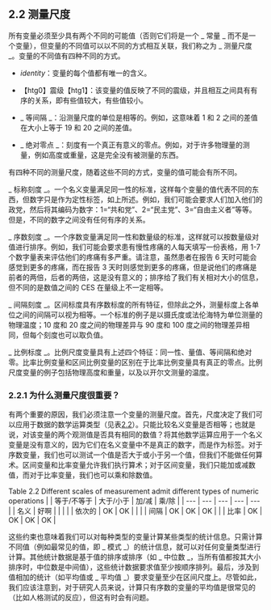 ## 2.2 测量尺度

所有变量必须至少具有两个不同的可能值（否则它们将是一个 _ 常量 _ 而不是一个变量），但变量的不同值可以以不同的方式相互关联，我们称之为 _ 测量尺度 _。变量的不同值有四种不同的方式。

*   _identity_：变量的每个值都有唯一的含义。

*   【htg0】震级【htg1】：该变量的值反映了不同的震级，并且相互之间具有有序的关系，即有些值较大，有些值较小。
*   _ 等间隔 _：沿测量尺度的单位是相等的。例如，这意味着 1 和 2 之间的差值在大小上等于 19 和 20 之间的差值。
*   _ 绝对零点 _：刻度有一个真正有意义的零点。例如，对于许多物理量的测量，例如高度或重量，这是完全没有被测量的东西。

有四种不同的测量尺度，随着这些不同的方式，变量的值可能会有所不同。

_ 标称刻度 _。一个名义变量满足同一性的标准，这样每个变量的值代表不同的东西，但数字只是作为定性标签，如上所述。例如，我们可能会要求人们加入他们的政党，然后将其编码为数字：1=“共和党”、2=“民主党”、3=“自由主义者”等等。但是，不同的数字之间没有任何有序的关系。

_ 序数刻度 _。一个序数变量满足同一性和数量级的标准，这样就可以按数量级对值进行排序。例如，我们可能会要求患有慢性疼痛的人每天填写一份表格，用 1-7 个数字量表来评估他们的疼痛有多严重。请注意，虽然患者在报告 6 天时可能会感觉到更多的疼痛，而在报告 3 天时则感觉到更多的疼痛，但是说他们的疼痛是前者的两倍，后者的两倍，这是没有意义的；排序给了我们有关相对大小的信息，但不同的是数值之间的 CES 在量级上不一定相等。

_ 间隔刻度 _。区间标度具有序数标度的所有特征，但除此之外，测量标度上各单位之间的间隔可以视为相等。一个标准的例子是以摄氏度或法伦海特为单位测量的物理温度；10 度和 20 度之间的物理差异与 90 度和 100 度之间的物理差异相同，但每个刻度也可以取负值。

_ 比例标度 _。比例尺度变量具有上述四个特征：同一性、量值、等间隔和绝对零。比率比例变量和区间比例变量的区别在于比率比例变量具有真正的零点。比例尺度变量的例子包括物理高度和重量，以及以开尔文测量的温度。

### 2.2.1 为什么测量尺度很重要？

有两个重要的原因，我们必须注意一个变量的测量尺度。首先，尺度决定了我们可以应用于数据的数学运算类型（见表[2.2](#tab:MeasurementTypes)）。只能比较名义变量是否相等；也就是说，对该变量的两个观测值是否具有相同的数值？将其他数学运算应用于一个名义变量是没有意义的，因为它们在名义变量中不是真正的数字，而是作为标签。对于序数变量，我们也可以测试一个值是否大于或小于另一个值，但我们不能做任何算术。区间变量和比率变量允许我们执行算术；对于区间变量，我们只能加或减数值，而对于比率变量，我们也可以乘和除数值。

<caption>Table 2.2 Different scales of measurement admit different types of numeric operations</caption>
|  | 等于/不等于 | 大于/小于 | 加/减 | 乘/除 |
| --- | --- | --- | --- | --- |
| 名义 | 好啊 |  |  |  |
| 依次的 | OK | OK |  |  |
| 间隔 | OK | OK | OK |  |
| 比率 | OK | OK | OK | OK |

这些约束也意味着我们可以对每种类型的变量计算某些类型的统计信息。只需计算不同值（例如最常见的值，即 _ 模式 _）的统计信息，就可以对任何变量类型进行计算。其他统计数据是基于值的排序或排序（如 _ 中位数 _，当所有值都按其大小排序时，中位数是中间值），这些统计数据要求值至少按顺序排列。最后，涉及到值相加的统计（如平均值或 _ 平均值 _）要求变量至少在区间尺度上。尽管如此，我们应该注意到，对于研究人员来说，计算只有序数的变量的平均值是很常见的（比如人格测试的反应），但这有时会有问题。